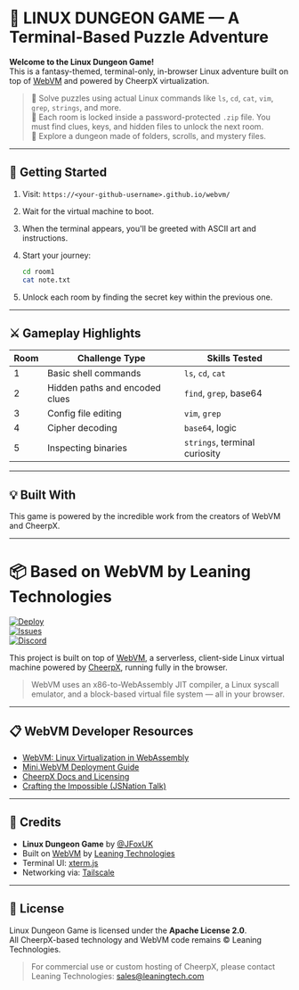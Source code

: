 # 🤙 LINUX DUNGEON GAME — A Terminal-Based Puzzle Adventure

**Welcome to the Linux Dungeon Game!**  
This is a fantasy-themed, terminal-only, in-browser Linux adventure built on top of [WebVM](https://webvm.io) and powered by CheerpX virtualization.

> 🥉 Solve puzzles using actual Linux commands like `ls`, `cd`, `cat`, `vim`, `grep`, `strings`, and more.  
> 🔐 Each room is locked inside a password-protected `.zip` file. You must find clues, keys, and hidden files to unlock the next room.  
> 👹 Explore a dungeon made of folders, scrolls, and mystery files.

---

## 🔑 Getting Started

1. Visit: `https://<your-github-username>.github.io/webvm/`
2. Wait for the virtual machine to boot.
3. When the terminal appears, you'll be greeted with ASCII art and instructions.
4. Start your journey:

   ```bash
   cd room1
   cat note.txt
   ```

5. Unlock each room by finding the secret key within the previous one.

---

## ⚔️ Gameplay Highlights

| Room | Challenge Type                      | Skills Tested                      |
|------|-------------------------------------|------------------------------------|
| 1    | Basic shell commands                | `ls`, `cd`, `cat`                  |
| 2    | Hidden paths and encoded clues      | `find`, `grep`, base64             |
| 3    | Config file editing                 | `vim`, `grep`                      |
| 4    | Cipher decoding                     | `base64`, logic                    |
| 5    | Inspecting binaries                 | `strings`, terminal curiosity      |

---

## 💡 Built With

This game is powered by the incredible work from the creators of WebVM and CheerpX.

---

# 📦 Based on WebVM by Leaning Technologies

[![Deploy](https://github.com/JFoxUK/webvm/actions/workflows/deploy.yml/badge.svg)](https://github.com/JFoxUK/webvm/actions/workflows/deploy.yml)  
[![Issues](https://img.shields.io/github/issues/leaningtech/webvm)](https://github.com/leaningtech/webvm/issues)  
[![Discord](https://img.shields.io/discord/988743885121548329?logo=discord)](https://discord.gg/yWRr2YnD9c)

This project is built on top of [WebVM](https://webvm.io), a serverless, client-side Linux virtual machine powered by [CheerpX](https://cheerpx.io), running fully in the browser.

> WebVM uses an x86-to-WebAssembly JIT compiler, a Linux syscall emulator, and a block-based virtual file system — all in your browser.

---

## 📋 WebVM Developer Resources

- [WebVM: Linux Virtualization in WebAssembly](https://leaningtech.com/webvm-virtual-machine-with-networking-via-tailscale/)
- [Mini.WebVM Deployment Guide](https://mini.webvm.io)
- [CheerpX Docs and Licensing](https://cheerpx.io/docs/)
- [Crafting the Impossible (JSNation Talk)](https://www.youtube.com/watch?v=VqrbVycTXmw)

---

## 🙏 Credits

- **Linux Dungeon Game** by [@JFoxUK](https://github.com/JFoxUK)
- Built on [WebVM](https://github.com/leaningtech/webvm) by [Leaning Technologies](https://leaningtech.com)
- Terminal UI: [xterm.js](https://xtermjs.org/)
- Networking via: [Tailscale](https://tailscale.com)

---

## 📜 License

Linux Dungeon Game is licensed under the **Apache License 2.0**.  
All CheerpX-based technology and WebVM code remains © Leaning Technologies.

> For commercial use or custom hosting of CheerpX, please contact Leaning Technologies: [sales@leaningtech.com](mailto:sales@leaningtech.com)
